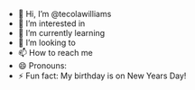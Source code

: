 - 👋 Hi, I’m @tecolawilliams
- 👀 I’m interested in 
- 🌱 I’m currently learning 
- 💞️ I’m looking to 
- 📫 How to reach me 
- 😄 Pronouns: 
- ⚡ Fun fact: My birthday is on New Years Day!

<!---
tecolawilliams/tecolawilliams is a ✨ special ✨ repository because its `README.md` (this file) appears on your GitHub profile.
You can click the Preview link to take a look at your changes.
--->
